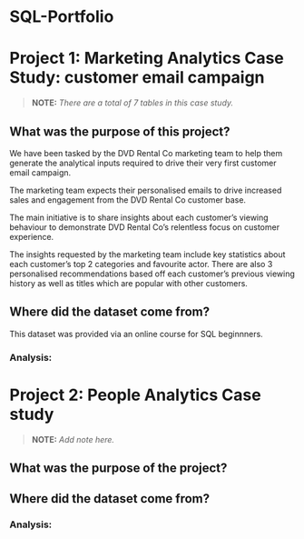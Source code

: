 # SQL-Portfolio

# Project 1: Marketing Analytics Case Study: customer email campaign 
> **NOTE:** *There are a total of 7 tables in this case study.*

## What was the purpose of this project?
We have been tasked by the DVD Rental Co marketing team to help them generate the analytical inputs required to drive their very first customer email campaign.

The marketing team expects their personalised emails to drive increased sales and engagement from the DVD Rental Co customer base.

The main initiative is to share insights about each customer’s viewing behaviour to demonstrate DVD Rental Co’s relentless focus on customer experience.

The insights requested by the marketing team include key statistics about each customer’s top 2 categories and favourite actor. There are also 3 personalised recommendations based off each customer’s previous viewing history as well as titles which are popular with other customers.

## Where did the dataset come from?
This dataset was provided via an online course for SQL beginnners. 

### Analysis:


# Project 2: People Analytics Case study
> **NOTE:** *Add note here.*

## What was the purpose of the project?

## Where did the dataset come from?

### Analysis:
